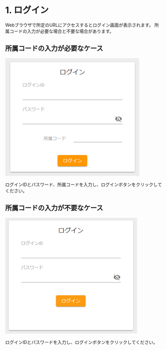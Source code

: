 # 1. ログイン


Webブラウザで所定のURLにアクセスするとログイン画面が表示されます。
所属コードの入力が必要な場合と不要な場合があります。

## 所属コードの入力が必要なケース

![](img/login.png)

ログインIDとパスワード、所属コードを入力し、ログインボタンをクリックしてください。

## 所属コードの入力が不要なケース

![](img/login2.png)

ログインIDとパスワードを入力し、ログインボタンをクリックしてください。

